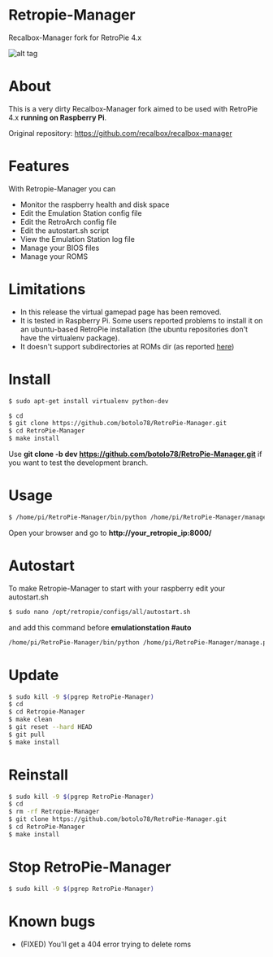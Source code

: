 # Retropie-Manager
Recalbox-Manager fork for RetroPie 4.x

![alt tag](https://github.com/botolo78/RetroPie-Manager/blob/master/project/webapp_statics/screenshot.png)

# About

This is a very dirty Recalbox-Manager fork aimed to be used with RetroPie 4.x **running on Raspberry Pi**.

Original repository: https://github.com/recalbox/recalbox-manager

# Features
With Retropie-Manager you can
- Monitor the raspberry health and disk space
- Edit the Emulation Station config file
- Edit the RetroArch config file
- Edit the autostart.sh script
- View the Emulation Station log file
- Manage your BIOS files
- Manage your ROMS

# Limitations

- In this release the virtual gamepad page has been removed.
- It is tested in Raspberry Pi. Some users reported problems to install it on an ubuntu-based RetroPie installation (the ubuntu repositories don't have the virtualenv package).
- It doesn't support subdirectories at ROMs dir (as reported [here](https://github.com/botolo78/RetroPie-Manager/issues/9))


# Install
```sh
$ sudo apt-get install virtualenv python-dev
```

```sh
$ cd
$ git clone https://github.com/botolo78/RetroPie-Manager.git
$ cd RetroPie-Manager
$ make install
```

Use **git clone -b dev https://github.com/botolo78/RetroPie-Manager.git** if you want to test the development branch.


# Usage

```sh
$ /home/pi/RetroPie-Manager/bin/python /home/pi/RetroPie-Manager/manage.py runserver 0.0.0.0:8000 --settings=project.settings_production --noreload
```
Open your browser and go to **http://your_retropie_ip:8000/**

# Autostart
To make Retropie-Manager to start with your raspberry edit your autostart.sh

```sh
$ sudo nano /opt/retropie/configs/all/autostart.sh
```
and add this command before **emulationstation #auto**

```sh
/home/pi/RetroPie-Manager/bin/python /home/pi/RetroPie-Manager/manage.py runserver 0.0.0.0:8000 --settings=project.settings_production --noreload > /dev/null 2>&1 &
```

# Update
```sh
$ sudo kill -9 $(pgrep RetroPie-Manager)
$ cd 
$ cd Retropie-Manager
$ make clean
$ git reset --hard HEAD
$ git pull
$ make install
```

# Reinstall
```sh
$ sudo kill -9 $(pgrep RetroPie-Manager)
$ cd 
$ rm -rf Retropie-Manager
$ git clone https://github.com/botolo78/RetroPie-Manager.git
$ cd RetroPie-Manager
$ make install
```
# Stop RetroPie-Manager

```sh
$ sudo kill -9 $(pgrep RetroPie-Manager)
```

# Known bugs

- (FIXED) You'll get a 404 error trying to delete roms
